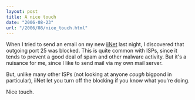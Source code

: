 ```yaml
---
layout: post
title: A nice touch
date: "2006-08-23"
url: "/2006/08/nice_touch.html"
---
```


When I tried to send an email on my new [iiNet][1] last night, I
discovered that outgoing port 25 was blocked. This is quite common
with ISPs, since it tends to prevent a good deal of spam and other
malware activity. But it's a nuisance for me, since I like to send
mail via my own mail server.

[1]: http://www.iinet.net.au/

But, unlike many other ISPs (not looking at anyone *cough* bigpond in
particular), iiNet let you turn off the blocking if you know what
you're doing.

Nice touch.
